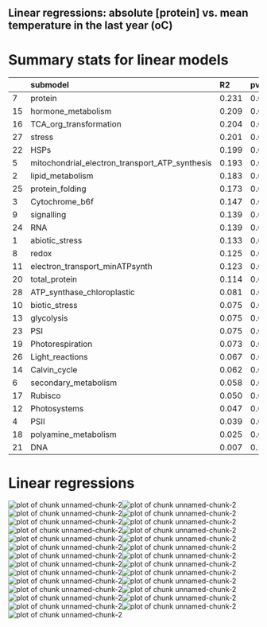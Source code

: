 ## Linear regressions: absolute [protein] vs. mean temperature in the last year (oC)

# Summary stats for linear models

|            |submodel                                                |R2             |pval          |p.adj             |
|:-----------|:-------------------------------------------------------|:--------------|:-------------|:-----------------|
|7           |protein                                                 |0.231          |0.00          |0.000000          |
|15          |hormone_metabolism                                      |0.209          |0.00          |0.000000          |
|16          |TCA_org_transformation                                  |0.204          |0.00          |0.000000          |
|27          |stress                                                  |0.201          |0.00          |0.000000          |
|22          |HSPs                                                    |0.199          |0.00          |0.000000          |
|5           |mitochondrial_electron_transport_ATP_synthesis          |0.193          |0.00          |0.000000          |
|2           |lipid_metabolism                                        |0.183          |0.00          |0.000000          |
|25          |protein_folding                                         |0.173          |0.00          |0.000000          |
|3           |Cytochrome_b6f                                          |0.147          |0.00          |0.000000          |
|9           |signalling                                              |0.139          |0.00          |0.000000          |
|24          |RNA                                                     |0.139          |0.00          |0.000000          |
|1           |abiotic_stress                                          |0.133          |0.00          |0.000000          |
|8           |redox                                                   |0.125          |0.00          |0.000000          |
|11          |electron_transport_minATPsynth                          |0.123          |0.00          |0.000000          |
|20          |total_protein                                           |0.114          |0.00          |0.000000          |
|28          |ATP_synthase_chloroplastic                              |0.081          |0.00          |0.000000          |
|10          |biotic_stress                                           |0.075          |0.00          |0.000000          |
|13          |glycolysis                                              |0.075          |0.00          |0.000000          |
|23          |PSI                                                     |0.075          |0.00          |0.000000          |
|19          |Photorespiration                                        |0.073          |0.00          |0.000000          |
|26          |Light_reactions                                         |0.067          |0.00          |0.000000          |
|14          |Calvin_cycle                                            |0.062          |0.00          |0.000000          |
|6           |secondary_metabolism                                    |0.058          |0.00          |0.000000          |
|17          |Rubisco                                                 |0.050          |0.00          |0.000000          |
|12          |Photosystems                                            |0.047          |0.00          |0.000000          |
|4           |PSII                                                    |0.039          |0.00          |0.000000          |
|18          |polyamine_metabolism                                    |0.025          |0.02          |0.020741          |
|21          |DNA                                                     |0.007          |0.23          |0.230000          |

# Linear regressions

![plot of chunk unnamed-chunk-2](figure/unnamed-chunk-2-1.png)![plot of chunk unnamed-chunk-2](figure/unnamed-chunk-2-2.png)![plot of chunk unnamed-chunk-2](figure/unnamed-chunk-2-3.png)![plot of chunk unnamed-chunk-2](figure/unnamed-chunk-2-4.png)![plot of chunk unnamed-chunk-2](figure/unnamed-chunk-2-5.png)![plot of chunk unnamed-chunk-2](figure/unnamed-chunk-2-6.png)![plot of chunk unnamed-chunk-2](figure/unnamed-chunk-2-7.png)![plot of chunk unnamed-chunk-2](figure/unnamed-chunk-2-8.png)![plot of chunk unnamed-chunk-2](figure/unnamed-chunk-2-9.png)![plot of chunk unnamed-chunk-2](figure/unnamed-chunk-2-10.png)![plot of chunk unnamed-chunk-2](figure/unnamed-chunk-2-11.png)![plot of chunk unnamed-chunk-2](figure/unnamed-chunk-2-12.png)![plot of chunk unnamed-chunk-2](figure/unnamed-chunk-2-13.png)![plot of chunk unnamed-chunk-2](figure/unnamed-chunk-2-14.png)![plot of chunk unnamed-chunk-2](figure/unnamed-chunk-2-15.png)![plot of chunk unnamed-chunk-2](figure/unnamed-chunk-2-16.png)![plot of chunk unnamed-chunk-2](figure/unnamed-chunk-2-17.png)![plot of chunk unnamed-chunk-2](figure/unnamed-chunk-2-18.png)![plot of chunk unnamed-chunk-2](figure/unnamed-chunk-2-19.png)![plot of chunk unnamed-chunk-2](figure/unnamed-chunk-2-20.png)![plot of chunk unnamed-chunk-2](figure/unnamed-chunk-2-21.png)![plot of chunk unnamed-chunk-2](figure/unnamed-chunk-2-22.png)![plot of chunk unnamed-chunk-2](figure/unnamed-chunk-2-23.png)![plot of chunk unnamed-chunk-2](figure/unnamed-chunk-2-24.png)![plot of chunk unnamed-chunk-2](figure/unnamed-chunk-2-25.png)![plot of chunk unnamed-chunk-2](figure/unnamed-chunk-2-26.png)![plot of chunk unnamed-chunk-2](figure/unnamed-chunk-2-27.png)
